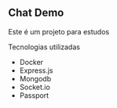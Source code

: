 ## Chat Demo

Este é um projeto para estudos

Tecnologias utilizadas

 - Docker
 - Express.js
 - Mongodb
 - Socket.io
 - Passport